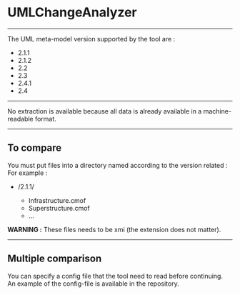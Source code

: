 <h1>UMLChangeAnalyzer</h1>

---------------------------------------------------------------------------------------------------

The UML meta-model version supported by the tool are :
<ul>
  <li>2.1.1</li>
  <li>2.1.2</li>
  <li>2.2</li>
  <li>2.3</li>
  <li>2.4.1</li>
  <li>2.4</li>
</ul>

---------------------------------------------------------------------------------------------------

No extraction is available because all data is already available in a machine-readable format.

---------------------------------------------------------------------------------------------------

<h2>To compare</h2>

You must put files into a directory named according to the version related :
For example :
<ul>
    <li>/2.1.1/</li>
    <ul>
        <li>Infrastructure.cmof</li>
        <li>Superstructure.cmof</li>
        <li>…</li>
    </ul>
</ul>

<b>WARNING :</b> These files needs to be xmi (the extension does not matter).

---------------------------------------------------------------------------------------------------

<h2>Multiple comparison</h2>

  You can specify a config file that the tool need to read before continuing. 
  <br/>An example of the config-file is available in the repository.
  
